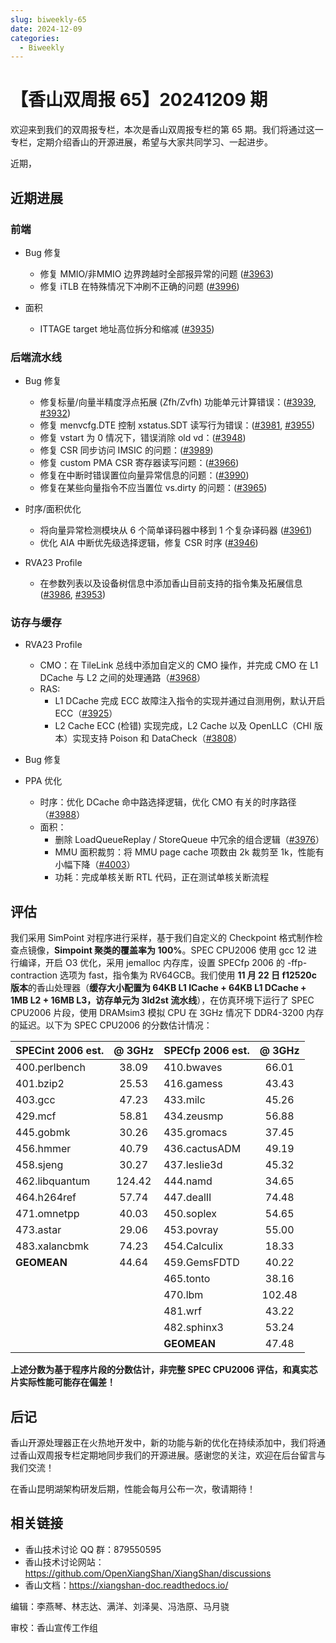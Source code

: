 ```yaml
---
slug: biweekly-65
date: 2024-12-09
categories:
  - Biweekly
---
```


# 【香山双周报 65】20241209 期

欢迎来到我们的双周报专栏，本次是香山双周报专栏的第 65 期。我们将通过这一专栏，定期介绍香山的开源进展，希望与大家共同学习、一起进步。

近期，


<!-- more -->

## 近期进展

### 前端

- Bug 修复
    - 修复 MMIO/非MMIO 边界跨越时全部报异常的问题 ([#3963](https://github.com/OpenXiangShan/XiangShan/pull/3963))
    - 修复 iTLB 在特殊情况下冲刷不正确的问题 ([#3996](https://github.com/OpenXiangShan/XiangShan/pull/3996))

- 面积
    - ITTAGE target 地址高位拆分和缩减 ([#3935](https://github.com/OpenXiangShan/XiangShan/pull/3935))

### 后端流水线

- Bug 修复
    - 修复标量/向量半精度浮点拓展 (Zfh/Zvfh) 功能单元计算错误：([#3939](https://github.com/OpenXiangShan/XiangShan/pull/3939), [#3932](https://github.com/OpenXiangShan/XiangShan/pull/3932))
    - 修复 menvcfg.DTE 控制 xstatus.SDT 读写行为错误：([#3981](https://github.com/OpenXiangShan/XiangShan/pull/3981), [#3955](https://github.com/OpenXiangShan/XiangShan/pull/3955))
    - 修复 vstart 为 0 情况下，错误消除 old vd：([#3948](https://github.com/OpenXiangShan/XiangShan/pull/3948))
    - 修复 CSR 同步访问 IMSIC 的问题：([#3989](https://github.com/OpenXiangShan/XiangShan/pull/3989))
    - 修复 custom PMA CSR 寄存器读写问题：([#3966](https://github.com/OpenXiangShan/XiangShan/pull/3966))
    - 修复在中断时错误置位向量异常信息的问题：([#3990](https://github.com/OpenXiangShan/XiangShan/pull/3990))
    - 修复在某些向量指令不应当置位 vs.dirty 的问题：([#3965](https://github.com/OpenXiangShan/XiangShan/pull/3965))

- 时序/面积优化
    - 将向量异常检测模块从 6 个简单译码器中移到 1 个复杂译码器 ([#3961](https://github.com/OpenXiangShan/XiangShan/pull/3961))
    - 优化 AIA 中断优先级选择逻辑，修复 CSR 时序 ([#3946](https://github.com/OpenXiangShan/XiangShan/pull/3946))


- RVA23 Profile
    - 在参数列表以及设备树信息中添加香山目前支持的指令集及拓展信息 ([#3986](https://github.com/OpenXiangShan/XiangShan/pull/3986), [#3953](https://github.com/OpenXiangShan/XiangShan/pull/3953))

### 访存与缓存

- RVA23 Profile
  - CMO：在 TileLink 总线中添加自定义的 CMO 操作，并完成 CMO 在 L1 DCache 与 L2 之间的处理通路（[#3968](https://github.com/OpenXiangShan/XiangShan/pull/3968)）
  - RAS: 
    - L1 DCache 完成 ECC 故障注入指令的实现并通过自测用例，默认开启 ECC（[#3925](https://github.com/OpenXiangShan/XiangShan/pull/3925)）
    - L2 Cache ECC (检错) 实现完成，L2 Cache 以及 OpenLLC（CHI 版本）实现支持 Poison 和 DataCheck（[#3808](https://github.com/OpenXiangShan/XiangShan/pull/3808)）
  

- Bug 修复

- PPA 优化
  - 时序：优化 DCache 命中路选择逻辑，优化 CMO 有关的时序路径（[#3988](https://github.com/OpenXiangShan/XiangShan/pull/3988)）
  - 面积：
    - 删除 LoadQueueReplay / StoreQueue 中冗余的组合逻辑（[#3976](https://github.com/OpenXiangShan/XiangShan/pull/3976)）
    - MMU 面积裁剪：将 MMU page cache 项数由 2k 裁剪至 1k，性能有小幅下降（[#4003](https://github.com/OpenXiangShan/XiangShan/pull/4003)）
    - 功耗：完成单核关断 RTL 代码，正在测试单核关断流程


## 评估

我们采用 SimPoint 对程序进行采样，基于我们自定义的 Checkpoint 格式制作检查点镜像，**Simpoint 聚类的覆盖率为 100%**。SPEC CPU2006 使用 gcc 12 进行编译，开启 O3 优化，采用 jemalloc 内存库，设置 SPECfp 2006 的 -ffp-contraction 选项为 fast，指令集为 RV64GCB。我们使用 **11 月 22 日 f12520c 版本**的香山处理器（**缓存大小配置为 64KB L1 ICache + 64KB L1 DCache + 1MB L2 + 16MB L3，访存单元为 3ld2st 流水线**），在仿真环境下运行了 SPEC CPU2006 片段，使用 DRAMsim3 模拟 CPU 在 3GHz 情况下 DDR4-3200 内存的延迟。以下为 SPEC CPU2006 的分数估计情况：

| SPECint 2006 est. | @ 3GHz | SPECfp 2006 est.  | @ 3GHz |
| :---------------- | :----: | :---------------- | :----: |
| 400.perlbench     | 38.09  | 410.bwaves        | 66.01  |
| 401.bzip2         | 25.53  | 416.gamess        | 43.43  |
| 403.gcc           | 47.23  | 433.milc          | 45.26  |
| 429.mcf           | 58.81  | 434.zeusmp        | 56.88  |
| 445.gobmk         | 30.26  | 435.gromacs       | 37.45  |
| 456.hmmer         | 40.79  | 436.cactusADM     | 49.19  |
| 458.sjeng         | 30.27  | 437.leslie3d      | 45.32  |
| 462.libquantum    | 124.42 | 444.namd          | 34.65  |
| 464.h264ref       | 57.74  | 447.dealII        | 74.48  |
| 471.omnetpp       | 40.03  | 450.soplex        | 54.65  |
| 473.astar         | 29.06  | 453.povray        | 55.00  |
| 483.xalancbmk     | 74.23  | 454.Calculix      | 18.33  |
| **GEOMEAN**       | 44.64  | 459.GemsFDTD      | 40.22  |
|                   |        | 465.tonto         | 38.16  |
|                   |        | 470.lbm           | 102.48 |
|                   |        | 481.wrf           | 43.22  |
|                   |        | 482.sphinx3       | 53.24  |
|                   |        | **GEOMEAN**       | 47.48  |

**上述分数为基于程序片段的分数估计，非完整 SPEC CPU2006 评估，和真实芯片实际性能可能存在偏差！**

## 后记

香山开源处理器正在火热地开发中，新的功能与新的优化在持续添加中，我们将通过香山双周报专栏定期地同步我们的开源进展。感谢您的关注，欢迎在后台留言与我们交流！

在香山昆明湖架构研发后期，性能会每月公布一次，敬请期待！

## 相关链接

* 香山技术讨论 QQ 群：879550595
* 香山技术讨论网站：https://github.com/OpenXiangShan/XiangShan/discussions
* 香山文档：https://xiangshan-doc.readthedocs.io/

编辑：李燕琴、林志达、满洋、刘泽昊、冯浩原、马月骁

审校：香山宣传工作组

